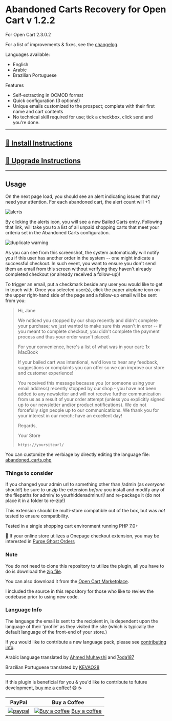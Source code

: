 # Abandoned Carts Recovery for Open Cart v 1.2.2
For Open Cart 2.3.0.2

For a list of improvements & fixes, see the [changelog](changelog.md).

Languages available:
* English
* Arabic
* Brazilian Portuguese

Features
* Self-extracting in OCMOD format
* Quick configuration (3 options!)
* Unique emails customized to the prospect; complete with their first name and cart contents
* No technical skill required for use; tick a checkbox, click send and you're done.

***


## [:link: Install Instructions](installing-instructions.md) ##

## [:link: Upgrade Instructions](upgrade-instructions.md) ##


***

## Usage ##

On the next page load, you should see an alert indicating issues that may need your attention.  For each abandoned cart, the alert count will +1

![alerts](./img/alert.png)

By clicking the alerts icon, you will see a new Bailed Carts entry.  Following that link, will take you to a list of all unpaid shopping carts that meet your criteria set in the Abandoned Carts configuration.

![duplicate warning](./img/duplicate-warning.png)

As you can see from this screenshot, the system automatically will notify you if this user has another order in the system -- one might indicate a successful checkout.  In such event, you want to ensure you don't send them an email from this screen without verifying they haven't already completed checkout (or already received a follow-up)!

To trigger an email, put a checkmark beside any user you would like to get in touch with.  Once you selected user(s), click the paper airplane icon on the upper right-hand side of the page and a follow-up email will be sent from you:
> Hi, Jane
>
> We noticed you stopped by our shop recently and didn't complete your purchase; we just wanted to make sure this wasn't in error -- if you meant to complete checkout, you didn't complete the payment process and thus your order wasn't placed.
>
> For your convenience, here's a list of what was in your cart:
1x MacBook
>
>
> If your bailed cart was intentional, we'd love to hear any feedback, suggestions or complaints you can offer so we can improve our store and customer experience!
>
>
>
> You received this message because you (or someone using your email address) recently stopped by our shop - you have not been added to any newsletter and will not receive further communication from us as a result of your order attempt (unless you explicitly signed up to our newsletter and/or product notifications). We do not forcefully sign people up to our communications.
> We thank you for your interest in our merch; have an excellent day!
>
> Regards,
>
> Your Store
>
> `https://yoursiteurl/`

You can customize the verbiage by directly editing the language file: [abandoned_carts.php](./upload/admin/language/en-gb/extension/module/abandoned_carts.php)

### Things to consider ###
If you changed your admin url to something other  than /admin (as *everyone* should!) be sure to unzip the extension *before* you install and modify any of the filepaths for admin/ to yourhiddenadminurl/ and re-package it (do not place it in a folder to re-zip!)

This extension should be multi-store compatible out of the box, but was *not* tested to ensure compatibility.

Tested in a single shopping cart environment running PHP 7.0+

:ghost: If your online store utilizes a Onepage checkout extension, you may be interested in [Purge Ghost Orders](https://github.com/angela-d/purge-ghost-orders-opencart)

### Note ###
You do not need to clone this repository to utilize the plugin, all you have to do is download the
[zip file](./../../releases).

You can also download it from the [Open Cart Marketplace](https://www.opencart.com/index.php?route=marketplace/extension/info&extension_id=33561).

I included the source in this repository for those who like to review the codebase prior to using new code.

### Language Info ###
The language the email is sent to the recipient in, is dependent upon the language of their 'profile' as they visited the site (which is typically the default language of the front-end of your store.)

If you would like to contribute a new language pack, please see [contributing info](CONTRIBUTING.md).

Arabic language translated by [Ahmed Muhayshi](https://github.com/muhayshi) and [7oda187](https://github.com/7oda187)

Brazilian Portuguese translated by [KEVAO28](https://github.com/KEVAO28)

***

If this plugin is beneficial for you & you'd like to contribute to future development, [buy me a coffee](https://www.buymeacoffee.com/angela)! :smile: :coffee:

| PayPal | Buy a Coffee |
| --- | --- |
| [![paypal](./img/paypal.png)](https://www.paypal.me/angela-d) |  <a class="bmc-button" target="_blank" href="https://www.buymeacoffee.com/angela"><img src="https://www.buymeacoffee.com/assets/img/BMC-btn-logo.svg" alt="Buy a coffee"><span style="margin-left:5px">Buy a coffee</span></a> |
